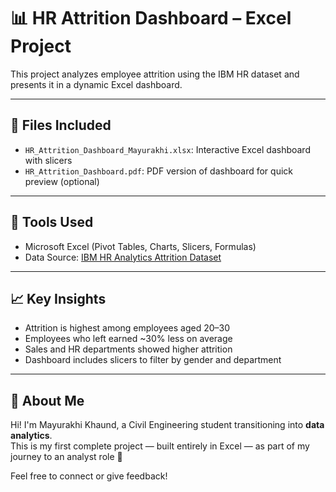 # 📊 HR Attrition Dashboard – Excel Project

This project analyzes employee attrition using the IBM HR dataset and presents it in a dynamic Excel dashboard.

---

## 📁 Files Included

- `HR_Attrition_Dashboard_Mayurakhi.xlsx`: Interactive Excel dashboard with slicers
- `HR_Attrition_Dashboard.pdf`: PDF version of dashboard for quick preview (optional)

---

## 🔧 Tools Used

- Microsoft Excel (Pivot Tables, Charts, Slicers, Formulas)
- Data Source: [IBM HR Analytics Attrition Dataset](https://www.kaggle.com/datasets/pavansubhasht/ibm-hr-analytics-attrition-dataset)

---

## 📈 Key Insights

- Attrition is highest among employees aged 20–30
- Employees who left earned ~30% less on average
- Sales and HR departments showed higher attrition
- Dashboard includes slicers to filter by gender and department

---

## 💼 About Me

Hi! I'm Mayurakhi Khaund, a Civil Engineering student transitioning into **data analytics**.  
This is my first complete project — built entirely in Excel — as part of my journey to an analyst role 🚀

Feel free to connect or give feedback!
